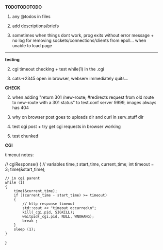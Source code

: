 

**TODOTODOTODO**

1) 
	any @todos in files

2) 
	add descriptions/briefs

3) 	
	sometimes when things dont work, prog exits without error message + no log for removing sockets/connections/clients from epoll... when unable to load page

-------------------

**testing**

2) 	
	cgi timeout checking + test while(1) in the .cgi

6) 
	cats->2345 open in browser, webserv immediately quits...


**CHECK**

2) 
	when adding "return 301 /new-route; #redirects request from old route to new-route with a 301 status" to test.conf server 9999, images always has 404

3) 
	why on browser post goes to uploads dir and curl in serv_stuff dir

4) 
	test cgi post + try get cgi requests in browser working

5) 
	test chunked

**CGI**

timeout notes:

// cgiResponse()
{
	// variables
	time_t start_time, current_time;
	int timeout = 3;
	time(&start_time);

	// in cgi parent
	while (1)
	{
		time(&current_time);
		if ((current_time - start_time) >= timeout)
		{
			// http response timeout
			std::cout << "timeout occurred\n";
			kill(_cgi.pid, SIGKILL);
			waitpid(_cgi.pid, NULL, WNOHANG);
			break ;
		}
		sleep (1);
	}
}

